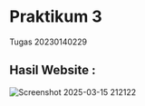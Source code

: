 # Praktikum 3
Tugas 20230140229
## Hasil Website :

![Screenshot 2025-03-15 212122](https://github.com/user-attachments/assets/1d5e87d8-d7dc-4a75-9f87-71db16b2996a)
